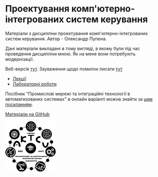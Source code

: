 # Проектування комп'ютерно-інтегрованих систем керування
Матеріали з дисципліни проектування комп'ютерно-інтегрованих систем керування. Автор - Олександр Пупена.

Дані матеріали викладені в тому вигляді, в якому були під час проведення дисципліни мною. Як на мене вони потребують модернізації.

Веб-версія [тут](https://pupenasan.github.io/pkis/). Зауваження щодо помилок писати [тут](https://github.com/pupenasan/pkis/issues/1) 

- [Лекції](lec/README.md)
- [Лабораторні роботи](lab/README.md)

Посібник "Промислові мережі та інтеграційні технології в автоматизованих системах" в онлайн варіанті можна знайти за [цим посиланням](https://github.com/pupenasan/fieldbusbook).



[Матеріали на GitHub](https://github.com/pupenasan/pkis)

![](1.png)
